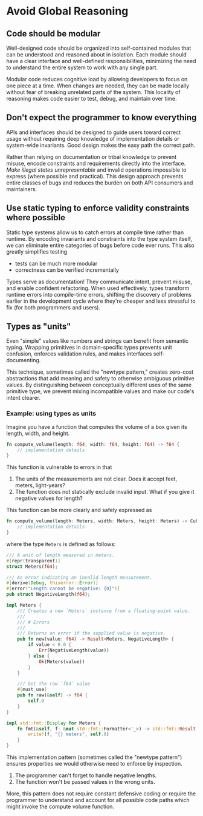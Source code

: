 # Avoid Global Reasoning

## Code should be modular

Well-designed code should be organized into self-contained modules that can be understood and reasoned about in
isolation.
Each module should have a clear interface and well-defined responsibilities, minimizing the need to understand the
entire system to work with any single part.

Modular code reduces cognitive load by allowing developers to focus on one piece at a time.
When changes are needed, they can be made locally without fear of breaking unrelated parts of the system.
This locality of reasoning makes code easier to test, debug, and maintain over time.

## Don't expect the programmer to know everything

APIs and interfaces should be designed to guide users toward correct usage without requiring deep knowledge of
implementation details or system-wide invariants.
Good design makes the easy path the correct path.

Rather than relying on documentation or tribal knowledge to prevent misuse, encode constraints and requirements
directly into the interface.
_Make illegal states unrepresentable_ and invalid operations impossible to express (where possible and practical).
This design approach prevents entire classes of bugs and reduces the burden on both API consumers and maintainers.

## Use static typing to enforce validity constraints where possible

Static type systems allow us to catch errors at compile time rather than runtime.
By encoding invariants and constraints into the type system itself, we can eliminate entire categories of bugs before
code ever runs.
This also greatly simplifies testing

- tests can be much more modular
- correctness can be verified incrementally

Types serve as documentation!
They communicate intent, prevent misuse, and enable confident refactoring.
When used effectively, types transform runtime errors into compile-time errors, shifting the discovery of problems
earlier in the development cycle where they're cheaper and less stressful to fix (for both programmers and users).

## Types as "units"

Even "simple" values like numbers and strings can benefit from semantic typing.
Wrapping primitives in domain-specific types prevents unit confusion, enforces validation rules, and makes interfaces
self-documenting.

This technique, sometimes called the "newtype pattern," creates zero-cost abstractions that add meaning and safety to
otherwise ambiguous primitive values.
By distinguishing between conceptually different uses of the same primitive type, we prevent mixing incompatible values
and make our code's intent clearer.

### Example: using types as units

Imagine you have a function that computes the volume of a box given its length, width, and height.

```rust
fn compute_volume(length: f64, width: f64, height: f64) -> f64 {
    // implementation details
}
```

This function is vulnerable to errors in that

1. The units of the measurements are not clear. Does it accept feet, meters, light-years?
2. The function does not statically exclude invalid input. What if you give it negative values for length?

This function can be more clearly and safely expressed as

```rust
fn compute_volume(length: Meters, width: Meters, height: Meters) -> CubicMeters {
    // implementation details
}
```

where the type `Meters` is defined as follows:

```rust
/// A unit of length measured in meters.
#[repr(transparent)]
struct Meters(f64);

/// An error indicating an invalid length measurement.
#[derive(Debug, thiserror::Error)]
#[error("Length cannot be negative: {0}")]
pub struct NegativeLength(f64);

impl Meters {
    /// Creates a new `Meters` instance from a floating-point value.
    ///
    /// # Errors
    ///
    /// Returns an error if the supplied value is negative.
    pub fn new(value: f64) -> Result<Meters, NegativeLength> {
        if value < 0.0 {
            Err(NegativeLength(value))
        } else {
            Ok(Meters(value))
        }
    }

    /// Get the raw `f64` value
    #[must_use]
    pub fn raw(&self) -> f64 {
        self.0
    }
}

impl std::fmt::Display for Meters {
    fn fmt(&self, f: &mut std::fmt::Formatter<'_>) -> std::fmt::Result {
        write!(f, "{} meters", self.0)
    }
}
```

This implementation pattern (sometimes called the "newtype pattern") ensures properties we would otherwise need to
enforce by inspection.

1. The programmer can't forget to handle negative lengths.
2. The function won't be passed values in the wrong units.

More, this pattern does not require constant defensive coding or require the programmer to understand and account for
all possible code paths which might invoke the compute volume function.
